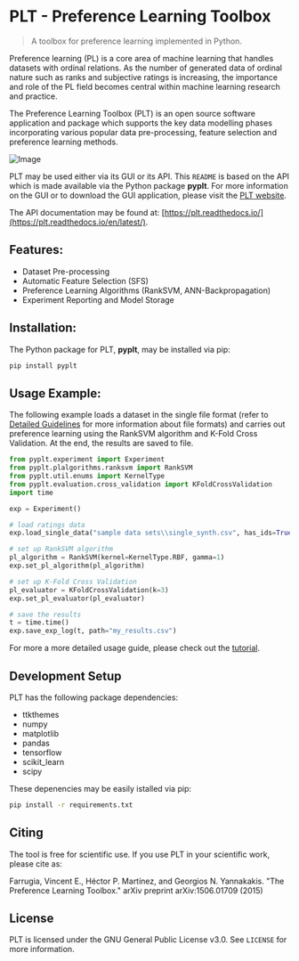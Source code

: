 # PLT - Preference Learning Toolbox

> A toolbox for preference learning implemented in Python.

Preference learning (PL) is a core area of machine learning that handles datasets with ordinal relations. As the
number of generated data of ordinal nature such as ranks and subjective ratings is increasing, the importance and
role of the PL field becomes central within machine learning research and practice.

The Preference Learning Toolbox (PLT) is an open source software application and package which supports the key
data modelling phases incorporating various popular data pre-processing, feature selection and preference
learning methods.

![Image](http://plt.institutedigitalgames.com/img/index_plt.png "PLT Screenshot")

PLT may be used either via its GUI or its API. This ``README`` is based on the API which is made available via the Python package **pyplt**. For more information on the GUI or to download the GUI application, please visit the [PLT website](http://plt.institutedigitalgames.com/index.php).

The API documentation may be found at: [https://plt.readthedocs.io/](https://plt.readthedocs.io/en/latest/).

## Features:
* Dataset Pre-processing
* Automatic Feature Selection (SFS)
* Preference Learning Algorithms (RankSVM, ANN-Backpropagation)
* Experiment Reporting and Model Storage

## Installation:

The Python package for PLT, **pyplt**, may be installed via pip:

```bash
pip install pyplt
```

## Usage Example:

The following example loads a dataset in the single file format (refer to [Detailed Guidelines](http://plt.institutedigitalgames.com/howto.php) for more information about file formats) and carries out preference learning using the RankSVM algorithm and K-Fold Cross Validation. At the end, the results are saved to file.

```python
from pyplt.experiment import Experiment
from pyplt.plalgorithms.ranksvm import RankSVM
from pyplt.util.enums import KernelType
from pyplt.evaluation.cross_validation import KFoldCrossValidation
import time

exp = Experiment()

# load ratings data
exp.load_single_data("sample data sets\\single_synth.csv", has_ids=True, has_fnames=True)

# set up RankSVM algorithm
pl_algorithm = RankSVM(kernel=KernelType.RBF, gamma=1)
exp.set_pl_algorithm(pl_algorithm)

# set up K-Fold Cross Validation
pl_evaluator = KFoldCrossValidation(k=3)
exp.set_pl_evaluator(pl_evaluator)

# save the results
t = time.time()
exp.save_exp_log(t, path="my_results.csv")

```

For more a more detailed usage guide, please check out the [tutorial](http://plt.institutedigitalgames.com/docs/tutorial_experiment.html).

## Development Setup

PLT has the following package dependencies:
* ttkthemes
* numpy
* matplotlib
* pandas
* tensorflow
* scikit_learn
* scipy

These depenencies may be easily istalled via pip:

```bash
pip install -r requirements.txt
```

## Citing

The tool is free for scientific use. If you use PLT in your scientific work, please cite as:

Farrugia, Vincent E., Héctor P. Martínez, and Georgios N. Yannakakis. 
"The Preference Learning Toolbox." arXiv preprint arXiv:1506.01709 (2015)

## License

PLT is licensed under the GNU General Public License v3.0. See ``LICENSE`` for more information.

